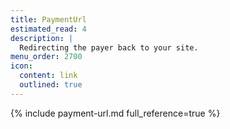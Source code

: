 ```yaml
---
title: PaymentUrl
estimated_read: 4
description: |
  Redirecting the payer back to your site.
menu_order: 2700
icon:
  content: link
  outlined: true
---
```


{% include payment-url.md full_reference=true %}
